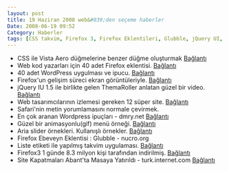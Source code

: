 ```yaml
---
layout: post
title: 19 Haziran 2008 web&#039;den seçeme haberler
Date: 2008-06-19 09:52
Category: Haberler
tags: [CSS takvim, Firefox 3, Firefox Eklentileri, Glubble, jQuery UI, safari, Site Kapatma, Vista Aero düğme, WordPress]
---
```


-   CSS ile Vista Aero düğmelerine benzer düğme oluşturmak [Bağlantı][] 
-   Web kod yazarları için 40 adet Firefox eklentisi. [Bağlantı][1] 
-   40 adet WordPress uygulması ve ipucu. [Bağlantı][2] 
-   Firefox'un gelişim süreci ekran görüntüleriyle. [Bağlantı][3] 
-   jQuery IU 1.5 ile birlikte gelen ThemaRoller anlatan güzel bir
    video. [Bağlantı][4] 
-   Web tasarımcılarının izlemesi gereken 12 süper site. [Bağlantı][5] 
-   Safari'nin metin yorumlamasını normale çevirmek.
-   En çok aranan Wordpress ipuçları - dmry.net [Bağlantı][7] 
-   Güzel bir animasyonlu(gif) menü örneği. [Bağlantı][8] 
-   Aria slider örnekleri. Kullanışlı örnekler. [Bağlantı][9] 
-   Firefox Ebeveyn Eklentisi : Glubble - nucro.org
-   Liste etiketi ile yapılmış takvim uygulaması. [Bağlantı][11] 
-   Firefox3 1 günde 8.3 milyon kişi tarafından indirilmiş.
    [Bağlantı][12] 
-   Site Kapatmaları Abant'ta Masaya Yatırıldı - turk.internet.com
    [Bağlantı][13] 


  [Bağlantı]: http://www.dynamicdrive.com/style/csslibrary/item/vista_aero_buttons_menu/
    "CSS düğme"
  [1]: http://blog.stuartherbert.com/php/2008/06/16/40-firefox-extensions-every-web-developer-should-check-out/
    "Firefox eklentileri"
  [2]: http://www.hongkiat.com/blog/40-most-wanted-wordpress-tricks-and-hacks/
    "wordpress eklentileri"
  [3]: http://lifehacker.com/396206/the-history-of-firefox-10-to-30-in-screenshots
    "Firefox gelişim"
  [4]: http://www.query7.com/jquery-ui-15/ "jQuery UI"
  [5]: http://sixrevisions.com/web_design/readers_pick_websites_for_webdesign/
    "12 süper site"
  [7]: http://www.dmry.net/en-cok-aranan-wordpress-ipuclari "wordpress"
  [8]: http://www.3point7designs.com/blog/2008/06/16/using-css-and-gifs-to-animate-a-menu/
    "css menü"
  [9]: http://www.paciellogroup.com/blog/misc/samples/aria/slider/
    "aria silder"
  [11]: http://www.cssnewbie.com/list-based-css-calendar/ "css - takvim"
  [12]: http://www.techcrunch.com/2008/06/18/firefox-3-downloaded-83-million-times-in-first-24-hours/
    "Freifox 3"
  [13]: http://turk.internet.com/haber/yazigoster.php3?yaziid=21228
    "Site Kapatma"
